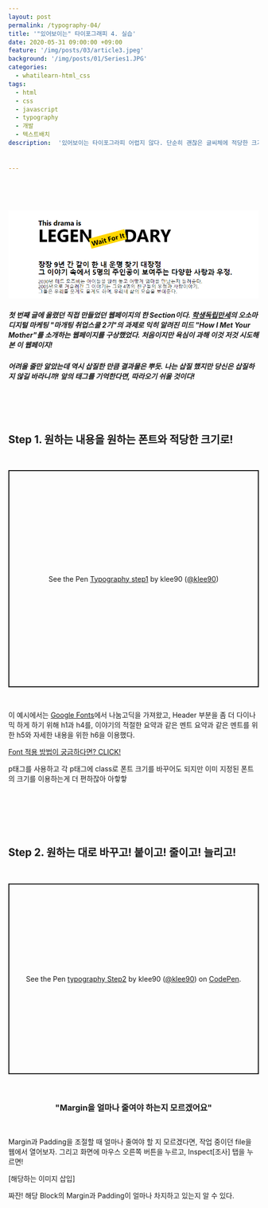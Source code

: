 ```yaml
---
layout: post
permalink: /typography-04/
title: '"있어보이는" 타이포그래피 4. 실습'
date: 2020-05-31 09:00:00 +09:00
feature: '/img/posts/03/article3.jpeg'
background: '/img/posts/01/Series1.JPG'
categories:
  - whatilearn-html_css
tags:
  - html
  - css
  - javascript
  - typography
  - 개발
  - 텍스트배치
description:  '있어보이는 타이포그라피 어렵지 않다. 단순히 괜찮은 글씨체에 적당한 크기를 가진 글씨들을 알맞게 배치하면 완성할 수 있다. 타이포그라피 그 네 번째, 직접 해보자.'


---
```


​     

​     

![example of typography](/img/posts/04/article4.png)



##### 첫 번째 글에 올렸던 직접 만들었던 웹페이지의 한 Section이다. [학생독립만세](hakdokman.com)의 오소마 디지털 마케팅 "마개팅 취업스쿨 2기"의 과제로 익히 알려진 미드 "How I Met Your Mother"를 소개하는 웹페이지를 구상했었다. 처음이지만 욕심이 과해 이것 저것 시도해본 이 웹페이지!

##### 어려울 줄만 알았는데 역시 삽질한 만큼 결과물은 뿌듯. 나는 삽질 했지만 당신은 삽질하지 않길 바라니까! 앞의 태그를 기억한다면, 따라오기 쉬울 것이다!

​     

​     

## Step 1. 원하는 내용을 원하는 폰트와 적당한 크기로!

​     

<p class="codepen" data-height="436" data-theme-id="dark" data-default-tab="html,result" data-user="klee90" data-slug-hash="eYpqoZX" style="height: 436px; box-sizing: border-box; display: flex; align-items: center; justify-content: center; border: 2px solid; margin: 1em 0; padding: 1em;" data-pen-title="Typography step1">
  <span>See the Pen <a href="https://codepen.io/klee90/pen/eYpqoZX">
  Typography step1</a> by klee90 (<a href="https://codepen.io/klee90">@klee90</a>)

​     

이 예시에서는 [Google Fonts](fonts.google.com)에서 나눔고딕을 가져왔고, Header 부분을 좀 더 다이나믹 하게 하기 위해 h1과 h4를, 이야기의 적절한 요약과 같은 멘트 요약과 같은 멘트를 위한 h5와 자세한 내용을 위한 h6을 이용했다.

<span style="color: gray;">[Font 적용 방법이 궁금하다면? CLICK!](https://whatiproject.com/typography-01/)</span>

p태그를 사용하고 각 p태그에 class로 폰트 크기를 바꾸어도 되지만 이미 지정된 폰트의 크기를 이용하는게 더 편하잖아 아핳핳

​      

​      

​     

## Step 2. 원하는 대로 바꾸고! 붙이고! 줄이고! 늘리고!

​      

<p class="codepen" data-height="383" data-theme-id="dark" data-default-tab="html,result" data-user="klee90" data-slug-hash="wvKVZpX" style="height: 383px; box-sizing: border-box; display: flex; align-items: center; justify-content: center; border: 2px solid; margin: 1em 0; padding: 1em;" data-pen-title="typography Step2">
  <span>See the Pen <a href="https://codepen.io/klee90/pen/wvKVZpX">
  typography Step2</a> by klee90 (<a href="https://codepen.io/klee90">@klee90</a>)
  on <a href="https://codepen.io">CodePen</a>.</span>
</p>
<script async src="https://static.codepen.io/assets/embed/ei.js"></script>

​     

### <center>"Margin을 얼마나 줄여야 하는지 모르겠어요"</center>

​     

Margin과 Padding을 조절할 때 얼마나 줄여야 할 지 모르겠다면, 작업 중이던 file을 웹에서 열어보자. 그리고 화면에 마우스 오른쪽 버튼을 누르고, Inspect[조사] 탭을 누르면!

[해당하는 이미지 삽입]

짜잔! 해당 Block의 Margin과 Padding이 얼마나 차지하고 있는지 알 수 있다.
